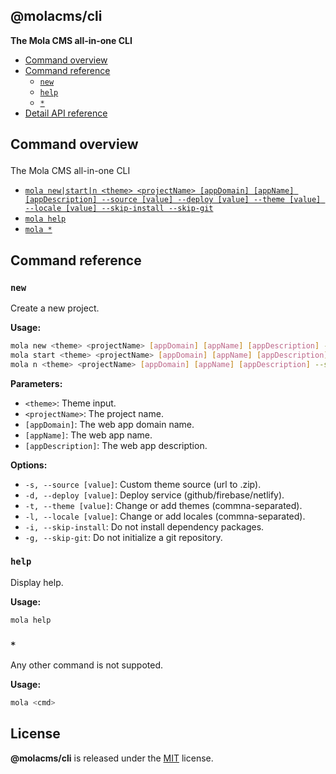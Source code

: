 <section id="head" data-note="AUTO-GENERATED CONTENT, DO NOT EDIT DIRECTLY!">

# @molacms/cli

**The Mola CMS all-in-one CLI**

</section>

<section id="tocx" data-note="AUTO-GENERATED CONTENT, DO NOT EDIT DIRECTLY!">

- [Command overview](#cli-command-overview)
- [Command reference](#cli-command-reference)
  - [`new`](#command-new)
  - [`help`](#command-help)
  - [`*`](#command-*)
- [Detail API reference](https://mola-cli.lamnhan.com)


</section>

<section id="cli" data-note="AUTO-GENERATED CONTENT, DO NOT EDIT DIRECTLY!">

<h2><a name="cli-command-overview"><p>Command overview</p>
</a></h2>

The Mola CMS all-in-one CLI

- [`mola new|start|n <theme> <projectName> [appDomain] [appName] [appDescription] --source [value] --deploy [value] --theme [value] --locale [value] --skip-install --skip-git`](#command-new)
- [`mola help`](#command-help)
- [`mola *`](#command-*)

<h2><a name="cli-command-reference"><p>Command reference</p>
</a></h2>

<h3><a name="command-new"><p><code>new</code></p>
</a></h3>

Create a new project.

**Usage:**

```sh
mola new <theme> <projectName> [appDomain] [appName] [appDescription] --source [value] --deploy [value] --theme [value] --locale [value] --skip-install --skip-git
mola start <theme> <projectName> [appDomain] [appName] [appDescription] --source [value] --deploy [value] --theme [value] --locale [value] --skip-install --skip-git
mola n <theme> <projectName> [appDomain] [appName] [appDescription] --source [value] --deploy [value] --theme [value] --locale [value] --skip-install --skip-git
```

**Parameters:**

- `<theme>`: Theme input.
- `<projectName>`: The project name.
- `[appDomain]`: The web app domain name.
- `[appName]`: The web app name.
- `[appDescription]`: The web app description.

**Options:**

- `-s, --source [value]`: Custom theme source (url to .zip).
- `-d, --deploy [value]`: Deploy service (github/firebase/netlify).
- `-t, --theme [value]`: Change or add themes (commna-separated).
- `-l, --locale [value]`: Change or add locales (commna-separated).
- `-i, --skip-install`: Do not install dependency packages.
- `-g, --skip-git`: Do not initialize a git repository.

<h3><a name="command-help"><p><code>help</code></p>
</a></h3>

Display help.

**Usage:**

```sh
mola help
```

<h3><a name="command-*"><p><code>*</code></p>
</a></h3>

Any other command is not suppoted.

**Usage:**

```sh
mola <cmd>
```

</section>

<section id="license" data-note="AUTO-GENERATED CONTENT, DO NOT EDIT DIRECTLY!">

## License

**@molacms/cli** is released under the [MIT](https://github.com/themolacms/cli/blob/master/LICENSE) license.

</section>
